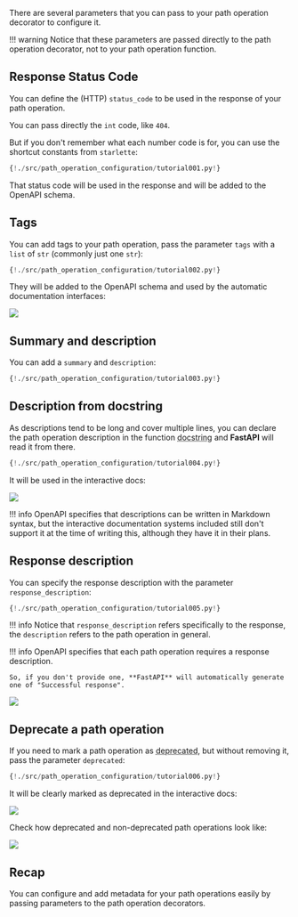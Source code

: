 There are several parameters that you can pass to your path operation decorator to configure it.

!!! warning
    Notice that these parameters are passed directly to the path operation decorator, not to your path operation function.

## Response Status Code

You can define the (HTTP) `status_code` to be used in the response of your path operation.

You can pass directly the `int` code, like `404`.

But if you don't remember what each number code is for, you can use the shortcut constants from `starlette`:

```Python hl_lines="5 18"
{!./src/path_operation_configuration/tutorial001.py!}
```

That status code will be used in the response and will be added to the OpenAPI schema.


## Tags

You can add tags to your path operation, pass the parameter `tags` with a `list` of `str` (commonly just one `str`):

```Python hl_lines="17 22 27"
{!./src/path_operation_configuration/tutorial002.py!}
```

They will be added to the OpenAPI schema and used by the automatic documentation interfaces:

<img src="/img/tutorial/path-operation-configuration/image01.png">

## Summary and description

You can add a `summary` and `description`:

```Python hl_lines="20 21"
{!./src/path_operation_configuration/tutorial003.py!}
```

## Description from docstring

As descriptions tend to be long and cover multiple lines, you can declare the path operation description in the function <abbr title="a multi-line string as the first expression inside a function (not assigned to any variable) used for documentation">docstring</abbr> and **FastAPI** will read it from there.

```Python hl_lines="19 20 21 22 23 24 25 26 27"
{!./src/path_operation_configuration/tutorial004.py!}
```

It will be used in the interactive docs:

<img src="/img/tutorial/path-operation-configuration/image02.png">

!!! info
    OpenAPI specifies that descriptions can be written in Markdown syntax, but the interactive documentation systems included still don't support it at the time of writing this, although they have it in their plans.

## Response description

You can specify the response description with the parameter `response_description`:

```Python hl_lines="21"
{!./src/path_operation_configuration/tutorial005.py!}
```

!!! info
    Notice that `response_description` refers specifically to the response, the `description` refers to the path operation in general.

!!! info
    OpenAPI specifies that each path operation requires a response description.
    
    So, if you don't provide one, **FastAPI** will automatically generate one of "Successful response".

<img src="/img/tutorial/path-operation-configuration/image03.png">

## Deprecate a path operation

If you need to mark a path operation as <abbr title="obsolete, recommended not to use it">deprecated</abbr>, but without removing it, pass the parameter `deprecated`:


```Python hl_lines="16"
{!./src/path_operation_configuration/tutorial006.py!}
```

It will be clearly marked as deprecated in the interactive docs:

<img src="/img/tutorial/path-operation-configuration/image04.png">

Check how deprecated and non-deprecated path operations look like:

<img src="/img/tutorial/path-operation-configuration/image05.png">

## Recap

You can configure and add metadata for your path operations easily by passing parameters to the path operation decorators.